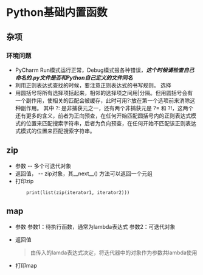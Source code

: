 # Python基础内置函数

## 杂项

### 环境问题

- PyCharm Run模式运行正常，Debug模式报各种错误，***这个时候请检查自己命名的.py文件是否和Python自己定义的文件同名***
- 利用正则表达式查找的时候，要注意正则表达式的书写规则。
选择
- 用圆括号将所有选择项括起来，相邻的选择项之间用|分隔。但用圆括号会有一个副作用，使相关的匹配会被缓存，此时可用?:放在第一个选项前来消除这种副作用。
其中 ?: 是非捕获元之一，还有两个非捕获元是 ?= 和 ?!，这两个还有更多的含义，前者为正向预查，在任何开始匹配圆括号内的正则表达式模式的位置来匹配搜索字符串，后者为负向预查，在任何开始不匹配该正则表达式模式的位置来匹配搜索字符串。

## zip

- 参数
    -- 多个可迭代对象
- 返回值，
    -- zip对象，其__next__() 方法可以返回一个元组
- 打印zip
    ```(python)
        print(list(zip(iterator1, iterator2)))
    ```
## map
- 参数
    参数1：待执行函数，通常为lambda表达式
    参数2：可迭代对象
    
- 返回值
    > 由传入的lamda表达式决定，将迭代器中的对象作为参数共lambda使用
- 打印map


​    

